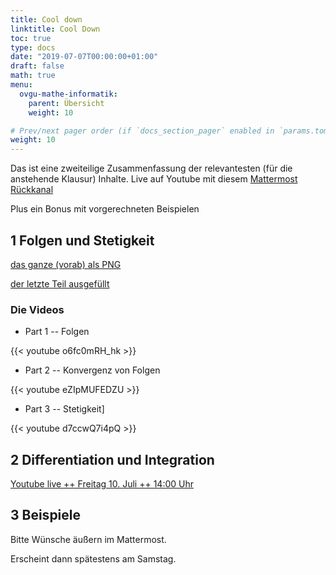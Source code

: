```yaml
---
title: Cool down
linktitle: Cool Down
toc: true
type: docs
date: "2019-07-07T00:00:00+01:00"
draft: false
math: true
menu:
  ovgu-mathe-informatik:
    parent: Übersicht
    weight: 10

# Prev/next pager order (if `docs_section_pager` enabled in `params.toml`)
weight: 10
---
```


Das ist eine zweiteilige Zusammenfassung der relevantesten (f&uuml;r die anstehende
Klausur) Inhalte. Live auf Youtube mit diesem [Mattermost R&uuml;ckkanal](https://mm.cs.ovgu.de/mathe-info-2/channels/cool-down)

Plus ein Bonus mit vorgerechneten Beispielen

## 1 Folgen und Stetigkeit

[das ganze (vorab) als PNG](../files/cool-down-1.png)

[der letzte Teil ausgef&uuml;llt](../files/cool-down-1-2.png)

### Die Videos

 * Part 1 -- Folgen

{{< youtube o6fc0mRH_hk >}}

 * Part 2 -- Konvergenz von Folgen

{{< youtube eZIpMUFEDZU >}}

 * Part 3 -- Stetigkeit]

{{< youtube d7ccwQ7i4pQ >}}

## 2 Differentiation und Integration

[Youtube live ++ Freitag 10. Juli ++ 14:00 Uhr](https://www.youtube.com/c/JanHeiland/live)

## 3 Beispiele

Bitte W&uuml;nsche &auml;u&szlig;ern im Mattermost.

Erscheint dann sp&auml;testens am Samstag.
